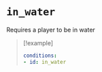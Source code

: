 # `in_water`

Requires a player to be in water

> [!example]
> ```yaml
> conditions:
> - id: in_water
> ```
